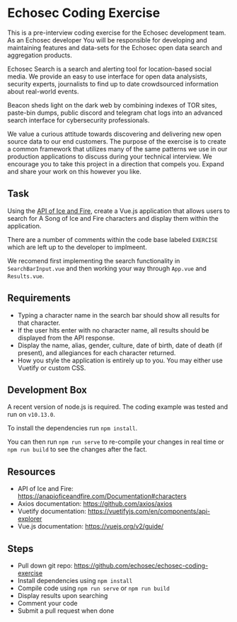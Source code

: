 # Echosec Coding Exercise

This is a pre-interview coding exercise for the Echosec development team. As an Echosec developer You will be responsible for developing and maintaining features and data-sets for the Echosec open data search and aggregation products.

Echosec Search is a search and alerting tool for location-based social media. We provide an easy to use interface for open data analysists, security experts, journalists to find up to date crowdsourced information about real-world events.

Beacon sheds light on the dark web by combining indexes of TOR sites, paste-bin dumps, public discord and telegram chat logs into an advanced search interface for cybersecurity professionals.

We value a curious attitude towards discovering and delivering new open source data to our end customers. The purpose of the exercise is to create a common framework that utilizes many of the same patterns we use in our production applications to discuss during your technical interview. We encourage you to take this project in a direction that compels you. Expand and share your work on this however you like.

## Task

Using the [API of Ice and Fire](https://anapioficeandfire.com/Documentation), create a Vue.js application that allows users to search for A Song of Ice and Fire characters and display them within the application.

There are a number of comments within the code base labeled `EXERCISE` which are left up to the developer to implmeent.

We recomend first implementing the search functionality in `SearchBarInput.vue` and then working your way through `App.vue` and `Results.vue`.

## Requirements

- Typing a character name in the search bar should show all results for that character.
- If the user hits enter with no character name, all results should be displayed from the API response.
- Display the name, alias, gender, culture, date of birth, date of death (if present), and allegiances for each character returned.
- How you style the application is entirely up to you. You may either use Vuetify or custom CSS.

## Development Box

A recent version of node.js is required. The coding example was tested and run on `v10.13.0`.

To install the dependencies run `npm install`.

You can then run `npm run serve` to re-compile your changes in real time or `npm run build` to see the changes after the fact.

## Resources

- API of Ice and Fire: https://anapioficeandfire.com/Documentation#characters
- Axios documentation: https://github.com/axios/axios
- Vuetify documentation: https://vuetifyjs.com/en/components/api-explorer
- Vue.js documentation: https://vuejs.org/v2/guide/


## Steps

- Pull down git repo: https://github.com/echosec/echosec-coding-exercise
- Install dependencies using `npm install`
- Compile code using `npm run serve` or `npm run build`
- Display results upon searching
- Comment your code
- Submit a pull request when done
